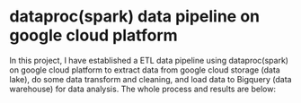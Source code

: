 # dataproc(spark) data pipeline on google cloud platform
In this project, I have established a ETL data pipeline using dataproc(spark) on google cloud platform to extract data from google cloud storage (data lake), do some data transform and cleaning, and load data to Bigquery (data warehouse) for data analysis. The whole process and results are below:
